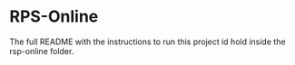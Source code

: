 # RPS-Online

The full README with the instructions to run this project id hold inside the rsp-online folder.
